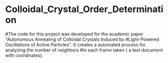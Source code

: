# Colloidal_Crystal_Order_Determination 

#The code for this project was developed for the academic paper "Autonomous Annealing of Colloidal Crystals Induced by 
#Light-Powered Oscillations of Active Particles". It creates a automated process for analyzing the number of neighbors 
#in each frame taken ( a text document with coordinates). 
